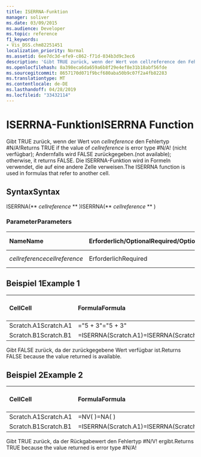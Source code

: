 ```yaml
---
title: ISERRNA-Funktion
manager: soliver
ms.date: 03/09/2015
ms.audience: Developer
ms.topic: reference
f1_keywords:
- Vis_DSS.chm82251451
localization_priority: Normal
ms.assetid: 6ee7dc3d-efe9-c862-f71d-034b3d9c3ec6
description: 'Gibt TRUE zurück, wenn der Wert von cellreference den Fehlertyp #N/A ist! (nicht verfügbar); Andernfalls wird FALSE zurückgegeben. Die ISERRNA-Funktion wird in Formeln verwendet, die auf eine andere Zelle verweisen.'
ms.openlocfilehash: 8a398eca6da659a6b8f29e4ef8e31b18abf56fde
ms.sourcegitcommit: 8657170d071f9bcf680aba50b9c07f2a4fb82283
ms.translationtype: MT
ms.contentlocale: de-DE
ms.lasthandoff: 04/28/2019
ms.locfileid: "33432114"
---
```

# <a name="iserrna-function"></a><span data-ttu-id="fcf59-105">ISERRNA-Funktion</span><span class="sxs-lookup"><span data-stu-id="fcf59-105">ISERRNA Function</span></span>

<span data-ttu-id="fcf59-106">Gibt TRUE zurück, wenn der Wert von  _cellreference_ den Fehlertyp #N/A!</span><span class="sxs-lookup"><span data-stu-id="fcf59-106">Returns TRUE if the value of  _cellreference_ is error type #N/A!</span></span> <span data-ttu-id="fcf59-107">(nicht verfügbar); Andernfalls wird FALSE zurückgegeben.</span><span class="sxs-lookup"><span data-stu-id="fcf59-107">(not available); otherwise, it returns FALSE.</span></span> <span data-ttu-id="fcf59-108">Die ISERRNA-Funktion wird in Formeln verwendet, die auf eine andere Zelle verweisen.</span><span class="sxs-lookup"><span data-stu-id="fcf59-108">The ISERRNA function is used in formulas that refer to another cell.</span></span> 
  
## <a name="syntax"></a><span data-ttu-id="fcf59-109">Syntax</span><span class="sxs-lookup"><span data-stu-id="fcf59-109">Syntax</span></span>

<span data-ttu-id="fcf59-110">ISERRNA(\*\* *cellreference* \*\* )</span><span class="sxs-lookup"><span data-stu-id="fcf59-110">ISERRNA(\*\* *cellreference* \*\* )</span></span> 
  
### <a name="parameters"></a><span data-ttu-id="fcf59-111">Parameter</span><span class="sxs-lookup"><span data-stu-id="fcf59-111">Parameters</span></span>

|<span data-ttu-id="fcf59-112">**Name**</span><span class="sxs-lookup"><span data-stu-id="fcf59-112">**Name**</span></span>|<span data-ttu-id="fcf59-113">**Erforderlich/Optional**</span><span class="sxs-lookup"><span data-stu-id="fcf59-113">**Required/Optional**</span></span>|<span data-ttu-id="fcf59-114">**Datentyp**</span><span class="sxs-lookup"><span data-stu-id="fcf59-114">**Data Type**</span></span>|<span data-ttu-id="fcf59-115">**Beschreibung**</span><span class="sxs-lookup"><span data-stu-id="fcf59-115">**Description**</span></span>|
|:-----|:-----|:-----|:-----|
| <span data-ttu-id="fcf59-116">_cellreference_</span><span class="sxs-lookup"><span data-stu-id="fcf59-116">_cellreference_</span></span> <br/> |<span data-ttu-id="fcf59-117">Erforderlich</span><span class="sxs-lookup"><span data-stu-id="fcf59-117">Required</span></span>  <br/> |<span data-ttu-id="fcf59-118">**String**</span><span class="sxs-lookup"><span data-stu-id="fcf59-118">**String**</span></span> <br/> |<span data-ttu-id="fcf59-119">Bezug auf eine Zelle.</span><span class="sxs-lookup"><span data-stu-id="fcf59-119">Reference to a cell.</span></span>  <br/> |
   
## <a name="example-1"></a><span data-ttu-id="fcf59-120">Beispiel 1</span><span class="sxs-lookup"><span data-stu-id="fcf59-120">Example 1</span></span>

|<span data-ttu-id="fcf59-121">**Cell**</span><span class="sxs-lookup"><span data-stu-id="fcf59-121">**Cell**</span></span>|<span data-ttu-id="fcf59-122">**Formula**</span><span class="sxs-lookup"><span data-stu-id="fcf59-122">**Formula**</span></span>|<span data-ttu-id="fcf59-123">**Zurückgegebener Wert**</span><span class="sxs-lookup"><span data-stu-id="fcf59-123">**Value returned**</span></span>|
|:-----|:-----|:-----|
|<span data-ttu-id="fcf59-124">Scratch.A1</span><span class="sxs-lookup"><span data-stu-id="fcf59-124">Scratch.A1</span></span>  <br/> |<span data-ttu-id="fcf59-125">="5 + 3"</span><span class="sxs-lookup"><span data-stu-id="fcf59-125">="5 + 3"</span></span>  <br/> |<span data-ttu-id="fcf59-126">"8"</span><span class="sxs-lookup"><span data-stu-id="fcf59-126">"8"</span></span>  <br/> |
|<span data-ttu-id="fcf59-127">Scratch.B1</span><span class="sxs-lookup"><span data-stu-id="fcf59-127">Scratch.B1</span></span>  <br/> |<span data-ttu-id="fcf59-128">=ISERRNA(Scratch.A1)</span><span class="sxs-lookup"><span data-stu-id="fcf59-128">=ISERRNA(Scratch.A1)</span></span>  <br/> |<span data-ttu-id="fcf59-129">FALSE</span><span class="sxs-lookup"><span data-stu-id="fcf59-129">FALSE</span></span>  <br/> |
   
<span data-ttu-id="fcf59-130">Gibt FALSE zurück, da der zurückgegebene Wert verfügbar ist.</span><span class="sxs-lookup"><span data-stu-id="fcf59-130">Returns FALSE because the value returned is available.</span></span>
  
## <a name="example-2"></a><span data-ttu-id="fcf59-131">Beispiel 2</span><span class="sxs-lookup"><span data-stu-id="fcf59-131">Example 2</span></span>

|<span data-ttu-id="fcf59-132">**Cell**</span><span class="sxs-lookup"><span data-stu-id="fcf59-132">**Cell**</span></span>|<span data-ttu-id="fcf59-133">**Formula**</span><span class="sxs-lookup"><span data-stu-id="fcf59-133">**Formula**</span></span>|<span data-ttu-id="fcf59-134">**Zurückgegebener Wert**</span><span class="sxs-lookup"><span data-stu-id="fcf59-134">**Value returned**</span></span>|
|:-----|:-----|:-----|
|<span data-ttu-id="fcf59-135">Scratch.A1</span><span class="sxs-lookup"><span data-stu-id="fcf59-135">Scratch.A1</span></span>  <br/> |<span data-ttu-id="fcf59-136">=NV( )</span><span class="sxs-lookup"><span data-stu-id="fcf59-136">=NA( )</span></span>  <br/> |<span data-ttu-id="fcf59-137">#N/A!</span><span class="sxs-lookup"><span data-stu-id="fcf59-137">#N/A!</span></span>  <br/> |
|<span data-ttu-id="fcf59-138">Scratch.B1</span><span class="sxs-lookup"><span data-stu-id="fcf59-138">Scratch.B1</span></span>  <br/> |<span data-ttu-id="fcf59-139">=ISERRNA(Scratch.A1)</span><span class="sxs-lookup"><span data-stu-id="fcf59-139">=ISERRNA(Scratch.A1)</span></span>  <br/> |<span data-ttu-id="fcf59-140">TRUE</span><span class="sxs-lookup"><span data-stu-id="fcf59-140">TRUE</span></span>  <br/> |
   
<span data-ttu-id="fcf59-141">Gibt TRUE zurück, da der Rückgabewert den Fehlertyp #N/V! ergibt.</span><span class="sxs-lookup"><span data-stu-id="fcf59-141">Returns TRUE because the value returned is error type #N/A!</span></span>
  

